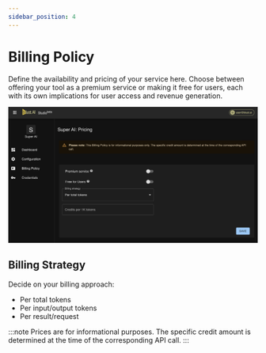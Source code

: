 ```yaml
---
sidebar_position: 4
---
```


# Billing Policy

Define the availability and pricing of your service here. Choose between offering your tool as a premium service or making it free for users, each with its own implications for user access and revenue generation.

![Billing](./../assets/attaching-billing.jpg)



## Billing Strategy

Decide on your billing approach:
- Per total tokens
- Per input/output tokens
- Per result/request

:::note
Prices are for informational purposes. The specific credit amount is determined at the time of the corresponding API call.
:::



